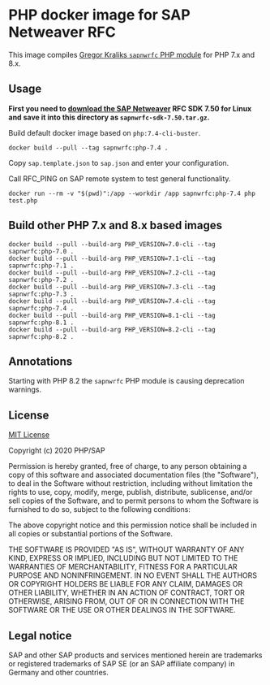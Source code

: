 # PHP docker image for SAP Netweaver RFC

This image compiles [Gregor Kraliks `sapnwrfc` PHP module][kralik] for PHP 7.x and 8.x.

## Usage

**First you need to [download the SAP Netweaver][sapnwrfcsdk] RFC SDK 7.50 for
Linux and save it into this directory as `sapnwrfc-sdk-7.50.tar.gz`.**

Build default docker image based on `php:7.4-cli-buster`.

```shell script
docker build --pull --tag sapnwrfc:php-7.4 .
```

Copy `sap.template.json` to `sap.json` and enter your configuration.

Call RFC_PING on SAP remote system to test general functionality.

```shell script
docker run --rm -v "$(pwd)":/app --workdir /app sapnwrfc:php-7.4 php test.php
```

## Build other PHP 7.x and 8.x based images

```shell script
docker build --pull --build-arg PHP_VERSION=7.0-cli --tag sapnwrfc:php-7.0 .
docker build --pull --build-arg PHP_VERSION=7.1-cli --tag sapnwrfc:php-7.1 .
docker build --pull --build-arg PHP_VERSION=7.2-cli --tag sapnwrfc:php-7.2 .
docker build --pull --build-arg PHP_VERSION=7.3-cli --tag sapnwrfc:php-7.3 .
docker build --pull --build-arg PHP_VERSION=7.4-cli --tag sapnwrfc:php-7.4 .
docker build --pull --build-arg PHP_VERSION=8.1-cli --tag sapnwrfc:php-8.1 .
docker build --pull --build-arg PHP_VERSION=8.2-cli --tag sapnwrfc:php-8.2 .
```

## Annotations

Starting with PHP 8.2 the `sapnwrfc` PHP module is causing deprecation warnings.

## License

[MIT License](LICENSE)

Copyright (c) 2020 PHP/SAP

Permission is hereby granted, free of charge, to any person obtaining a copy
of this software and associated documentation files (the "Software"), to deal
in the Software without restriction, including without limitation the rights
to use, copy, modify, merge, publish, distribute, sublicense, and/or sell
copies of the Software, and to permit persons to whom the Software is
furnished to do so, subject to the following conditions:

The above copyright notice and this permission notice shall be included in all
copies or substantial portions of the Software.

THE SOFTWARE IS PROVIDED "AS IS", WITHOUT WARRANTY OF ANY KIND, EXPRESS OR
IMPLIED, INCLUDING BUT NOT LIMITED TO THE WARRANTIES OF MERCHANTABILITY,
FITNESS FOR A PARTICULAR PURPOSE AND NONINFRINGEMENT. IN NO EVENT SHALL THE
AUTHORS OR COPYRIGHT HOLDERS BE LIABLE FOR ANY CLAIM, DAMAGES OR OTHER
LIABILITY, WHETHER IN AN ACTION OF CONTRACT, TORT OR OTHERWISE, ARISING FROM,
OUT OF OR IN CONNECTION WITH THE SOFTWARE OR THE USE OR OTHER DEALINGS IN THE
SOFTWARE.


## Legal notice

SAP and other SAP products and services mentioned herein are trademarks or
registered trademarks of SAP SE (or an SAP affiliate company) in Germany and
other countries.

[kralik]: https://github.com/gkralik/php7-sapnwrfc "SAP NW RFC SDK extension for PHP7"
[sapnwrfcsdk]: https://gkralik.github.io/php7-sapnwrfc/installation.html#download-the-sap-nw-rfc-library "Download SAP Netweaver RFC SDK 7.50"
